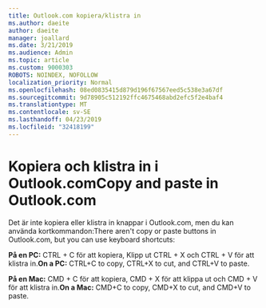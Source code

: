 ```yaml
---
title: Outlook.com kopiera/klistra in
ms.author: daeite
author: daeite
manager: joallard
ms.date: 3/21/2019
ms.audience: Admin
ms.topic: article
ms.custom: 9000303
ROBOTS: NOINDEX, NOFOLLOW
localization_priority: Normal
ms.openlocfilehash: 08ed0835415d879d196f67567eed5c538e3a67df
ms.sourcegitcommit: 9d78905c512192ffc4675468abd2efc5f2e4baf4
ms.translationtype: MT
ms.contentlocale: sv-SE
ms.lasthandoff: 04/23/2019
ms.locfileid: "32418199"
---
```

# <a name="copy-and-paste-in-outlookcom"></a><span data-ttu-id="ac829-102">Kopiera och klistra in i Outlook.com</span><span class="sxs-lookup"><span data-stu-id="ac829-102">Copy and paste in Outlook.com</span></span>

<span data-ttu-id="ac829-103">Det är inte kopiera eller klistra in knappar i Outlook.com, men du kan använda kortkommandon:</span><span class="sxs-lookup"><span data-stu-id="ac829-103">There aren't copy or paste buttons in Outlook.com, but you can use keyboard shortcuts:</span></span>

<span data-ttu-id="ac829-104">**På en PC:** CTRL + C för att kopiera, Klipp ut CTRL + X och CTRL + V för att klistra in.</span><span class="sxs-lookup"><span data-stu-id="ac829-104">**On a PC:** CTRL+C to copy, CTRL+X to cut, and CTRL+V to paste.</span></span>

<span data-ttu-id="ac829-105">**På en Mac:** CMD + C för att kopiera, CMD + X för att klippa ut och CMD + V för att klistra in.</span><span class="sxs-lookup"><span data-stu-id="ac829-105">**On a Mac:** CMD+C to copy, CMD+X to cut, and CMD+V to paste.</span></span>